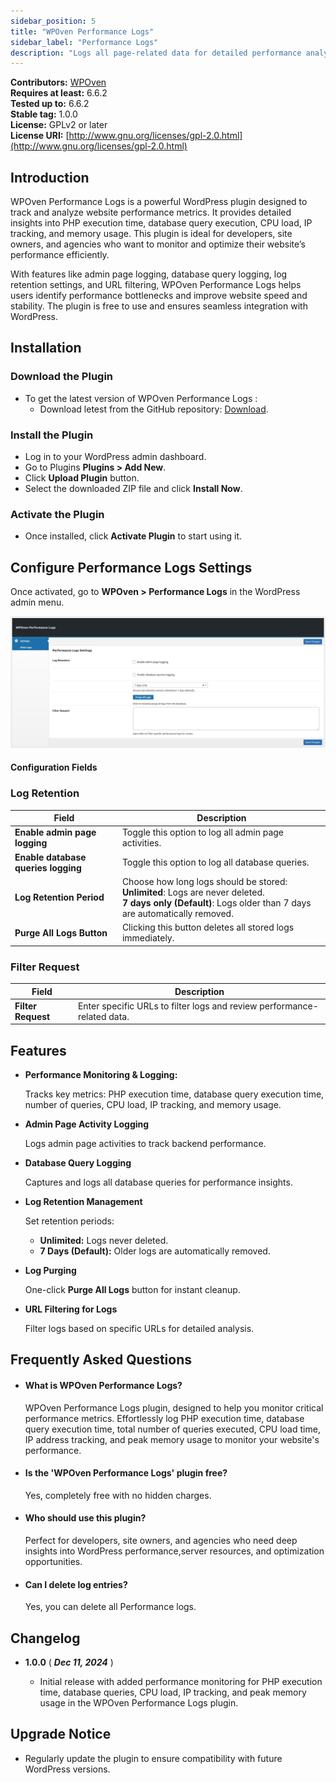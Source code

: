 ```yaml
---
sidebar_position: 5
title: "WPOven Performance Logs"
sidebar_label: "Performance Logs"
description: "Logs all page-related data for detailed performance analysis."
---
```


**Contributors:** [WPOven](https://www.wpoven.com/)  
**Requires at least:** 6.6.2  
**Tested up to:** 6.6.2  
**Stable tag:** 1.0.0  
**License:** GPLv2 or later  
**License URI:** [http://www.gnu.org/licenses/gpl-2.0.html](http://www.gnu.org/licenses/gpl-2.0.html)

## Introduction

WPOven Performance Logs is a powerful WordPress plugin designed to track and analyze website performance metrics. It provides detailed insights into PHP execution time, database query execution, CPU load, IP tracking, and memory usage. This plugin is ideal for developers, site owners, and agencies who want to monitor and optimize their website’s performance efficiently.

With features like admin page logging, database query logging, log retention settings, and URL filtering, WPOven Performance Logs helps users identify performance bottlenecks and improve website speed and stability. The plugin is free to use and ensures seamless integration with WordPress.

## Installation

### Download the Plugin

- To get the latest version of WPOven Performance Logs :
  - Download letest from the GitHub repository: [Download](https://github.com/baseapp/wpoven_perflogs/releases).

### Install the Plugin

- Log in to your WordPress admin dashboard.
- Go to Plugins **Plugins > Add New**.
- Click **Upload Plugin** button.
- Select the downloaded ZIP file and click **Install Now**.

### Activate the Plugin

- Once installed, click **Activate Plugin** to start using it.

## Configure Performance Logs Settings

Once activated, go to **WPOven > Performance Logs** in the WordPress admin menu.

![Performance Logs Settings](./img/performance-logs/settings.png)

#### Configuration Fields 
<!-- 
- #### Log Retention 
    - **Enable admin page logging**  
      - Toggle this option to log all admin page activities.
  
    - **Enable database queries logging**  
      - Toggle this option to log all database queries.

    - **Log Retention Period**
      - Choose how long logs should be stored :
        - **Unlimited**: Logs are never deleted.
        - **7 days only (Default)**: Logs older than 7 days are automatically removed.

    - **Purge All Logs Button**  
      - Clicking this button deletes all stored logs immediately.

- #### Filter URLs
 
    - Enter specific URLs to filter logs and review performance-related data. -->

### Log Retention

| Field                              | Description                                              |
|--------------------------------------|----------------------------------------------------------|
| **Enable admin page logging**        | Toggle this option to log all admin page activities.     |
| **Enable database queries logging**  | Toggle this option to log all database queries.          |
| **Log Retention Period**             | Choose how long logs should be stored: <br /> **Unlimited**: Logs are never deleted. <br />**7 days only (Default)**: Logs older than 7 days are automatically removed.                                                                        |
| **Purge All Logs Button**            | Clicking this button deletes all stored logs immediately.|

### Filter Request

| Field   | Description |
|---------------|-----------------|
| **Filter Request** | Enter specific URLs to filter logs and review performance-related data. |


## Features

- **Performance Monitoring & Logging:**

  Tracks key metrics: PHP execution time, database query execution time, number of queries, CPU load, IP tracking, and memory usage.

- **Admin Page Activity Logging**

  Logs admin page activities to track backend performance.

- **Database Query Logging**

  Captures and logs all database queries for performance insights.

- **Log Retention Management**

  Set retention periods:
    - **Unlimited:** Logs never deleted.
    - **7 Days (Default):** Older logs are automatically removed.

- **Log Purging**

  One-click **Purge All Logs** button for instant cleanup.

- **URL Filtering for Logs**

  Filter logs based on specific URLs for detailed analysis.




## Frequently Asked Questions

- #### What is WPOven Performance Logs?

    WPOven Performance Logs plugin, designed to help you monitor critical performance metrics. Effortlessly log PHP execution time, database query execution time, total    number of queries executed, CPU load time, IP address tracking, and peak memory usage to monitor your website's performance.

- #### Is the 'WPOven Performance Logs' plugin free?

    Yes, completely free with no hidden charges.

- #### Who should use this plugin?

    Perfect for developers, site owners, and agencies who need deep insights into WordPress performance,server resources, and optimization opportunities.

- #### Can I delete log entries?

    Yes, you can delete all Performance logs.

## Changelog

- **1.0.0** ( ***Dec 11, 2024*** )

    - Initial release with added performance monitoring for PHP execution time, database queries, CPU load, IP tracking, and peak memory usage in the WPOven Performance Logs plugin.

## Upgrade Notice

- Regularly update the plugin to ensure compatibility with future WordPress versions.

